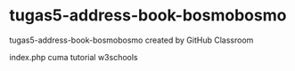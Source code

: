 # tugas5-address-book-bosmobosmo
tugas5-address-book-bosmobosmo created by GitHub Classroom

index.php cuma tutorial w3schools
